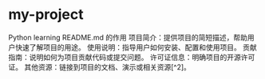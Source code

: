# my-project
Python learning
README.md 的作用
项目简介：提供项目的简短描述，帮助用户快速了解项目的用途。
使用说明：指导用户如何安装、配置和使用项目。
贡献指南：说明如何为项目贡献代码或提交问题。
许可证信息：明确项目的开源许可证。
其他资源：链接到项目的文档、演示或相关资源[^2]。
